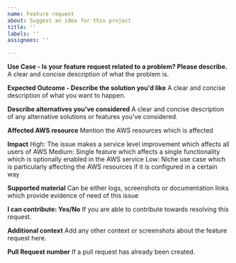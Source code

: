 ```yaml
---
name: Feature request
about: Suggest an idea for this project
title: ''
labels: ''
assignees: ''

---
```


**Use Case - Is your feature request related to a problem? Please describe.**
A clear and concise description of what the problem is.

**Expected Outcome - Describe the solution you'd like**
A clear and concise description of what you want to happen.

**Describe alternatives you've considered**
A clear and concise description of any alternative solutions or features you've considered.

**Affected AWS resource**
Mention the AWS resources which is affected

**Impact**
High: The issue makes a service level improvement which affects all users of AWS
Medium: Single feature which affects a single functionality which is optionally enabled in the AWS service
Low: Niche use case which is particularly affecting the AWS resources if it is configured in a certain way

**Supported material**
Can be either logs, screenshots or documentation links which provide evidence of need of this issue

**I can contribute: Yes/No**
If you are able to contribute towards resolving this request.

**Additional context**
Add any other context or screenshots about the feature request here.

**Pull Request number**
If a pull request has already been created.
